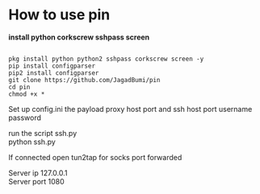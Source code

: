 # How to use pin
<b>install python corkscrew sshpass screen</b>
<pre><code>
pkg install python python2 sshpass corkscrew screen -y
pip install configparser
pip2 install configparser
git clone https://github.com/JagadBumi/pin
cd pin
chmod +x *
</code></pre>

Set up config.ini the payload proxy host port and ssh host port username password
<br>

run the script ssh.py
<br>
python ssh.py
<br>

If connected open tun2tap for socks port forwarded
<br>

Server ip 127.0.0.1
<br>
Server port 1080
<br>
